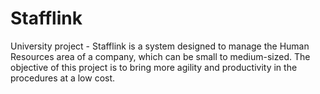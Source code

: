 # Stafflink
University project -  Stafflink is a system designed to manage the Human Resources area of ​​a company, which can be small to medium-sized. The objective of this project is to bring more agility and productivity in the procedures at a low cost.
